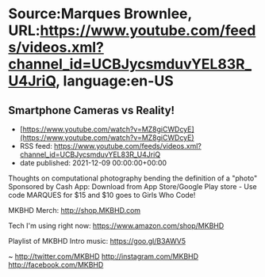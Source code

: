 # Source:Marques Brownlee, URL:https://www.youtube.com/feeds/videos.xml?channel_id=UCBJycsmduvYEL83R_U4JriQ, language:en-US

## Smartphone Cameras vs Reality!
 - [https://www.youtube.com/watch?v=MZ8giCWDcyE](https://www.youtube.com/watch?v=MZ8giCWDcyE)
 - RSS feed: https://www.youtube.com/feeds/videos.xml?channel_id=UCBJycsmduvYEL83R_U4JriQ
 - date published: 2021-12-09 00:00:00+00:00

Thoughts on computational photography bending the definition of a "photo"
Sponsored by Cash App: Download from App Store/Google Play store - Use code MARQUES for $15 and $10 goes to Girls Who Code!

MKBHD Merch: http://shop.MKBHD.com

Tech I'm using right now: https://www.amazon.com/shop/MKBHD

Playlist of MKBHD Intro music: https://goo.gl/B3AWV5

~
http://twitter.com/MKBHD
http://instagram.com/MKBHD
http://facebook.com/MKBHD

